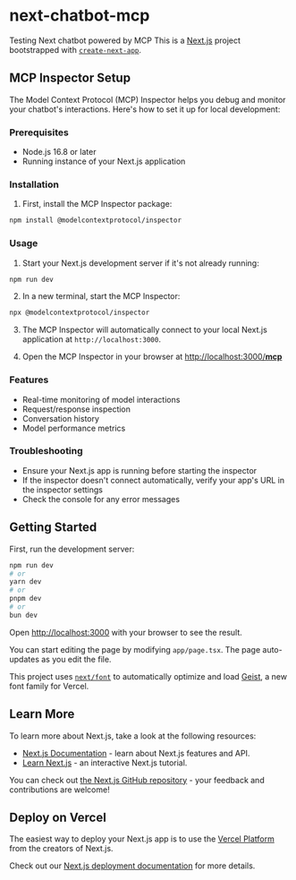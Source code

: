 # next-chatbot-mcp
Testing Next chatbot powered by MCP
This is a [Next.js](https://nextjs.org) project bootstrapped with [`create-next-app`](https://nextjs.org/docs/app/api-reference/cli/create-next-app).

## MCP Inspector Setup

The Model Context Protocol (MCP) Inspector helps you debug and monitor your chatbot's interactions. Here's how to set it up for local development:

### Prerequisites
- Node.js 16.8 or later
- Running instance of your Next.js application

### Installation

1. First, install the MCP Inspector package:

```bash
npm install @modelcontextprotocol/inspector
```

### Usage

1. Start your Next.js development server if it's not already running:

```bash
npm run dev
```

2. In a new terminal, start the MCP Inspector:

```bash
npx @modelcontextprotocol/inspector
```

3. The MCP Inspector will automatically connect to your local Next.js application at `http://localhost:3000`.

4. Open the MCP Inspector in your browser at [http://localhost:3000/__mcp__](http://localhost:3000/__mcp__)

### Features
- Real-time monitoring of model interactions
- Request/response inspection
- Conversation history
- Model performance metrics

### Troubleshooting
- Ensure your Next.js app is running before starting the inspector
- If the inspector doesn't connect automatically, verify your app's URL in the inspector settings
- Check the console for any error messages

## Getting Started

First, run the development server:

```bash
npm run dev
# or
yarn dev
# or
pnpm dev
# or
bun dev
```

Open [http://localhost:3000](http://localhost:3000) with your browser to see the result.

You can start editing the page by modifying `app/page.tsx`. The page auto-updates as you edit the file.

This project uses [`next/font`](https://nextjs.org/docs/app/building-your-application/optimizing/fonts) to automatically optimize and load [Geist](https://vercel.com/font), a new font family for Vercel.

## Learn More

To learn more about Next.js, take a look at the following resources:

- [Next.js Documentation](https://nextjs.org/docs) - learn about Next.js features and API.
- [Learn Next.js](https://nextjs.org/learn) - an interactive Next.js tutorial.

You can check out [the Next.js GitHub repository](https://github.com/vercel/next.js) - your feedback and contributions are welcome!

## Deploy on Vercel

The easiest way to deploy your Next.js app is to use the [Vercel Platform](https://vercel.com/new?utm_medium=default-template&filter=next.js&utm_source=create-next-app&utm_campaign=create-next-app-readme) from the creators of Next.js.

Check out our [Next.js deployment documentation](https://nextjs.org/docs/app/building-your-application/deploying) for more details.
